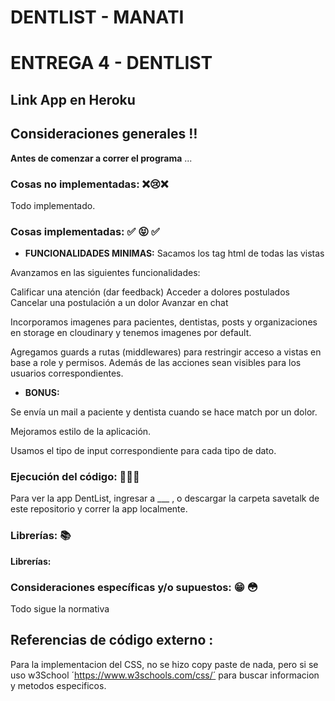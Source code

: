 # DENTLIST - MANATI

# ENTREGA 4 - DENTLIST

## Link App en Heroku 

## Consideraciones generales :bangbang:
**Antes de comenzar a correr el programa** ...

### Cosas no implementadas: :x::cry::x:

Todo implementado.
 
### Cosas implementadas: :white_check_mark: :stuck_out_tongue_closed_eyes: :white_check_mark:

 - **FUNCIONALIDADES MINIMAS:**
Sacamos los tag html de todas las vistas

Avanzamos en las siguientes funcionalidades:

Calificar una atención (dar feedback)
Acceder a dolores postulados
Cancelar una postulación a un dolor
Avanzar en chat

Incorporamos imagenes para pacientes, dentistas, posts y organizaciones en storage en cloudinary y tenemos imagenes por default.

Agregamos guards a rutas (middlewares) para restringir acceso a vistas en base a role y permisos. Además de las acciones sean visibles para los usuarios correspondientes.
 
 - **BONUS:**

Se envía un mail a paciente y dentista cuando se hace match por un dolor.

Mejoramos estilo de la aplicación.

Usamos el tipo de input correspondiente para cada tipo de dato.

### Ejecución del código:  :floppy_disk::floppy_disk::floppy_disk:

Para ver la app DentList, ingresar a ___ , o descargar la carpeta savetalk de este repositorio y correr la app localmente.

### Librerías: :books: 

**Librerías:**



### Consideraciones específicas y/o supuestos: :grin: :flushed: 
Todo sigue la normativa

## Referencias de código externo :

Para la implementacion del CSS, no se hizo copy paste de nada, pero si se uso w3School ´https://www.w3schools.com/css/´ para buscar informacion y metodos especificos.